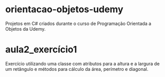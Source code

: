 # orientacao-objetos-udemy

Projetos em C# criados durante o curso de Programação Orientada a Objetos da Udemy.

# aula2_exercício1

Exercício utilizando uma classe com atributos para a altura e a largura de um retângulo e métodos para cálculo da área, perímetro e diagonal.
